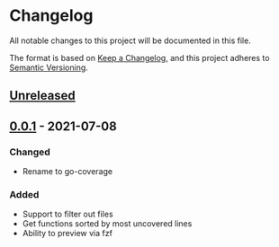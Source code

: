 # Changelog
All notable changes to this project will be documented in this file.

The format is based on [Keep a Changelog](https://keepachangelog.com/en/1.0.0/),
and this project adheres to [Semantic Versioning](https://semver.org/spec/v2.0.0.html).

## [Unreleased]

## [0.0.1] - 2021-07-08
### Changed
- Rename to go-coverage

### Added
- Support to filter out files
- Get functions sorted by most uncovered lines
- Ability to preview via fzf

[Unreleased]: https://github.com/gojekfarm/go-coverage/compare/v0.0.1...main
[0.0.1]: https://github.com/gojekfarm/go-coverage/releases/tag/v0.0.1
